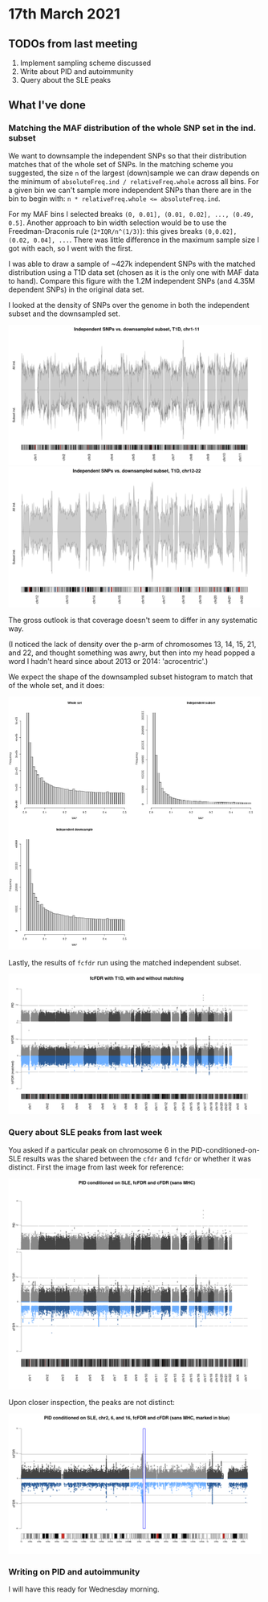 # 17th March 2021

## TODOs from last meeting

1. Implement sampling scheme discussed
2. Write about PID and autoimmunity
3. Query about the SLE peaks

## What I've done

### Matching the MAF distribution of the whole SNP set in the ind. subset

We want to downsample the independent SNPs so that their distribution matches that of the whole set of SNPs. In the matching scheme you suggested, the size `n` of the largest (down)sample we can draw depends on the minimum of  `absoluteFreq.ind / relativeFreq.whole` across all bins. For a given bin we can't sample more independent SNPs than there are in the bin to begin with: `n * relativeFreq.whole <= absoluteFreq.ind`.

For my MAF bins I selected breaks `(0, 0.01], (0.01, 0.02], ..., (0.49, 0.5]`. Another approach to bin width selection would be to use the Freedman-Draconis rule (`2*IQR/n^(1/3)`): this gives breaks `(0,0.02], (0.02, 0.04], ...`. There was little difference in the maximum sample size I got with each, so I went with the first.

I was able to draw a sample of ~427k independent SNPs with the matched distribution using a T1D data set (chosen as it is the only one with MAF data to hand). Compare this figure with the 1.2M independent SNPs (and 4.35M dependent SNPs) in the original data set. 

I looked at the density of SNPs over the genome in both the independent subset and the downsampled set.

![](/images/170321/t1d_matched_maf_independentSNPs_only_density_chr1_11.png)
![](/images/170321/t1d_matched_maf_independentSNPs_only_density_chr12_22.png)

The gross outlook is that coverage doesn't seem to differ in any systematic way.

(I noticed the lack of density over the p-arm of chromosomes 13, 14, 15, 21, and 22, and thought something was awry, but then into my head popped a word I hadn't heard since about 2013 or 2014: 'acrocentric'.)

We expect the shape of the downsampled subset histogram to match that of the whole set, and it does:

![](/images/170321/downsampling_histograms.png)

Lastly, the results of `fcfdr` run using the matched independent subset. 

![](/images/170321/t1d_matched_maf.png)

### Query about SLE peaks from last week

You asked if a particular peak on chromosome 6 in the PID-conditioned-on-SLE results was the shared between the `cfdr` and `fcfdr` or whether it was distinct. First the image from last week for reference:

![](/images/100321/sle_pid_backToBack_threeTrack.png)

Upon closer inspection, the peaks are not distinct:   
 
![](/images/100321/sle_pid_backToBack_chr2_6_16.png)

### Writing on PID and autoimmunity

I will have this ready for Wednesday morning.
